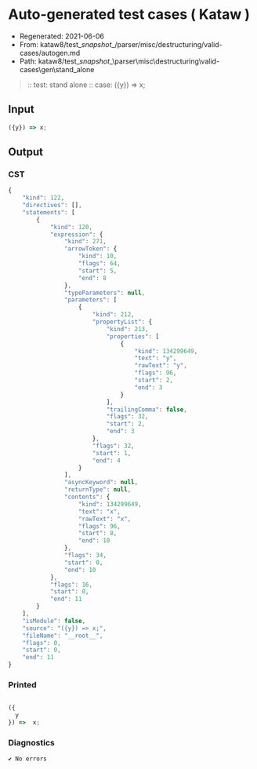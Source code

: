 # Auto-generated test cases ( Kataw )
- Regenerated: 2021-06-06
- From: kataw8/test\__snapshot__/parser/misc/destructuring/valid-cases/autogen.md
- Path: kataw8/test\__snapshot__\parser\misc\destructuring\valid-cases\gen\stand_alone
> :: test: stand alone
> :: case: ({y}) => x;
## Input

`````js
({y}) => x;
`````
## Output

### CST

```javascript
{
    "kind": 122,
    "directives": [],
    "statements": [
        {
            "kind": 120,
            "expression": {
                "kind": 271,
                "arrowToken": {
                    "kind": 10,
                    "flags": 64,
                    "start": 5,
                    "end": 8
                },
                "typeParameters": null,
                "parameters": [
                    {
                        "kind": 212,
                        "propertyList": {
                            "kind": 213,
                            "properties": [
                                {
                                    "kind": 134299649,
                                    "text": "y",
                                    "rawText": "y",
                                    "flags": 96,
                                    "start": 2,
                                    "end": 3
                                }
                            ],
                            "trailingComma": false,
                            "flags": 32,
                            "start": 2,
                            "end": 3
                        },
                        "flags": 32,
                        "start": 1,
                        "end": 4
                    }
                ],
                "asyncKeyword": null,
                "returnType": null,
                "contents": {
                    "kind": 134299649,
                    "text": "x",
                    "rawText": "x",
                    "flags": 96,
                    "start": 8,
                    "end": 10
                },
                "flags": 34,
                "start": 0,
                "end": 10
            },
            "flags": 16,
            "start": 0,
            "end": 11
        }
    ],
    "isModule": false,
    "source": "({y}) => x;",
    "fileName": "__root__",
    "flags": 0,
    "start": 0,
    "end": 11
}
```

### Printed

```javascript

({
  y
}) =>  x;
```

### Diagnostics

```javascript
✔ No errors
```

